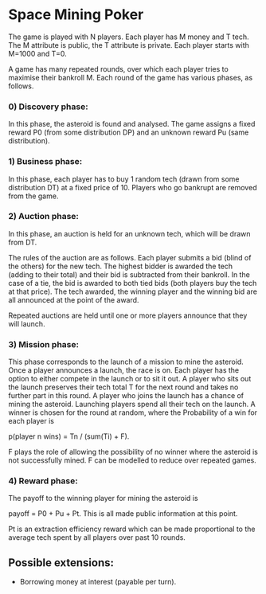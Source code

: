 # Space Mining Poker

The game is played with N players. Each player has M money and T tech. The M attribute is public, the T attribute is private.
Each player starts with M=1000 and T=0.

A game has many repeated rounds, over which each player tries to maximise their bankroll M. Each round of the game has various phases, as follows.

### 0) Discovery phase:
In this phase, the asteroid is found and analysed. The game assigns a fixed reward P0 (from some distribution DP) and an unknown reward Pu (same distribution).

### 1) Business phase:
In this phase, each player has to buy 1 random tech (drawn from some distribution DT) at a fixed price of 10.
Players who go bankrupt are removed from the game.

### 2) Auction phase:
In this phase, an auction is held for an unknown tech, which will be drawn from DT.

The rules of the auction are as follows. Each player submits a bid (blind of the others) for the new tech. The highest bidder is awarded the tech (adding to their total) and their bid is subtracted from their bankroll. In the case of a tie, the bid is awarded to both tied bids (both players buy the tech at that price). The tech awarded, the winning player and the winning bid are all announced at the point of the award.

Repeated auctions are held until one or more players announce that they will launch.

### 3) Mission phase:
This phase corresponds to the launch of a mission to mine the asteroid.
Once a player announces a launch, the race is on. Each player has the option to either compete in the launch or to sit it out. A player who sits out the launch preserves their tech total T for the next round and takes no further part in this round.
A player who joins the launch has a chance of mining the asteroid.
Launching players spend all their tech on the launch.
A winner is chosen for the round at random, where the Probability of a win for each player is

p(player n wins) = Tn / (sum(Ti) + F).

F plays the role of allowing the possibility of no winner where the asteroid is not successfully mined. F can be modelled to reduce over repeated games.

### 4) Reward phase:
The payoff to the winning player for mining the asteroid is

payoff = P0 + Pu + Pt.
This is all made public information at this point.

Pt is an extraction efficiency reward which can be made proportional to the average tech spent by all players over past 10 rounds.


## Possible extensions:
- Borrowing money at interest (payable per turn).
